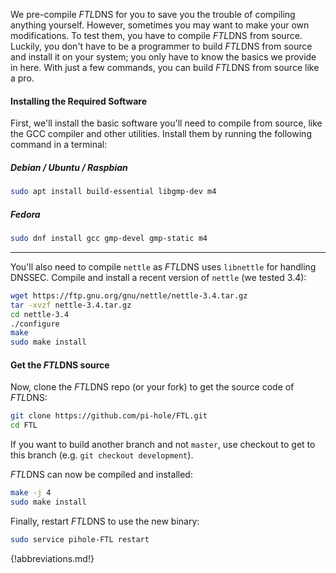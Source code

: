 We pre-compile *FTL*DNS for you to save you the trouble of compiling anything yourself. However, sometimes you may want to make your own modifications. To test them, you have to compile *FTL*DNS from source. Luckily, you don't have to be a programmer to build *FTL*DNS from source and install it on your system; you only have to know the basics we provide in here. With just a few commands, you can build *FTL*DNS from source like a pro.

#### Installing the Required Software

First, we'll install the basic software you'll need to compile from source, like the GCC compiler and other utilities.
Install them by running the following command in a terminal:

##### Debian / Ubuntu / Raspbian

```bash
sudo apt install build-essential libgmp-dev m4
```

##### Fedora

```bash
sudo dnf install gcc gmp-devel gmp-static m4
```

---

You'll also need to compile `nettle` as *FTL*DNS uses `libnettle` for handling DNSSEC. Compile and install a recent version of `nettle` (we tested 3.4):

```bash
wget https://ftp.gnu.org/gnu/nettle/nettle-3.4.tar.gz
tar -xvzf nettle-3.4.tar.gz
cd nettle-3.4
./configure
make
sudo make install
```

#### Get the *FTL*DNS source

Now, clone the *FTL*DNS repo (or your fork) to get the source code of *FTL*DNS:

```bash
git clone https://github.com/pi-hole/FTL.git
cd FTL
```

If you want to build another branch and not `master`, use checkout to get to this branch (e.g. `git checkout development`).

*FTL*DNS can now be compiled and installed:

```bash
make -j 4
sudo make install
```

Finally, restart *FTL*DNS to use the new binary:

```bash
sudo service pihole-FTL restart
```

{!abbreviations.md!}
